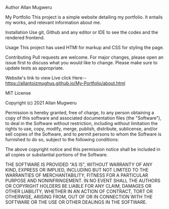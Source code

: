 Author
Allan Mugweru

My Portfolio
This project is a simple website detailing my portfolio. It entails my works, and relevant information about me.

Installation
Use git, Github and any editor or IDE to see the codes and the rendered frontend.

Usage
This project has used HTMl for markup and CSS for styling the page.

Contributing
Pull requests are welcome. For major changes, please open an issue first to discuss what you would like to change. Please make sure to update tests as appropriate.

Website's link
to view Live click Here--https://allantoizmughus.github.io/My-Portfolio/about.html

MIT License

Copyright (c) 2021 Allan Mugweru

Permission is hereby granted, free of charge, to any person obtaining a copy
of this software and associated documentation files (the "Software"), to deal
in the Software without restriction, including without limitation the rights
to use, copy, modify, merge, publish, distribute, sublicense, and/or sell
copies of the Software, and to permit persons to whom the Software is
furnished to do so, subject to the following conditions:

The above copyright notice and this permission notice shall be included in all
copies or substantial portions of the Software.

THE SOFTWARE IS PROVIDED "AS IS", WITHOUT WARRANTY OF ANY KIND, EXPRESS OR
IMPLIED, INCLUDING BUT NOT LIMITED TO THE WARRANTIES OF MERCHANTABILITY,
FITNESS FOR A PARTICULAR PURPOSE AND NONINFRINGEMENT. IN NO EVENT SHALL THE
AUTHORS OR COPYRIGHT HOLDERS BE LIABLE FOR ANY CLAIM, DAMAGES OR OTHER
LIABILITY, WHETHER IN AN ACTION OF CONTRACT, TORT OR OTHERWISE, ARISING FROM,
OUT OF OR IN CONNECTION WITH THE SOFTWARE OR THE USE OR OTHER DEALINGS IN THE
SOFTWARE.
